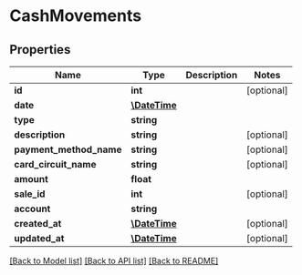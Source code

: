# CashMovements

## Properties
Name | Type | Description | Notes
------------ | ------------- | ------------- | -------------
**id** | **int** |  | [optional] 
**date** | [**\DateTime**](\DateTime.md) |  | 
**type** | **string** |  | 
**description** | **string** |  | [optional] 
**payment_method_name** | **string** |  | [optional] 
**card_circuit_name** | **string** |  | [optional] 
**amount** | **float** |  | 
**sale_id** | **int** |  | [optional] 
**account** | **string** |  | 
**created_at** | [**\DateTime**](\DateTime.md) |  | [optional] 
**updated_at** | [**\DateTime**](\DateTime.md) |  | [optional] 

[[Back to Model list]](../../README.md#documentation-for-models) [[Back to API list]](../../README.md#documentation-for-api-endpoints) [[Back to README]](../../README.md)

